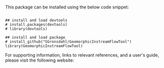 This package can be installed using the below code snippet:

```{r, echo = T, message = F}

## install and load devtools
# install.packages(devtools)
# library(devtools)

## install and load package
# install_github("SGronsdahl/GeomorphicInstreamFlowTool")
library(GeomorphicInstreamFlowTool)
```

For supporting information, links to relevant references, and a user's guide, please visit the following website:
